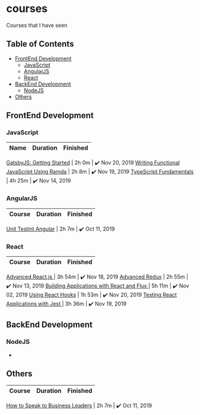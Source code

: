 # courses
Courses that I have seen

## Table of Contents
<!-- 
	generated by readme-toc
	npm i -g readme-toc
	to generate just run `toc`
-->

<!-- toc -->
* [FrontEnd Development](#frontend-development)
  * [JavaScript](#javascript)
  * [AngularJS](#angularjs)
  * [React](#react)
* [BackEnd Development](#backend-development)
  * [NodeJS](#nodejs)
* [Others](#others)

<!-- toc stop -->

## FrontEnd Development

### JavaScript

| Name | Duration | Finished | 
| :---: | :--- | :---: | 

[GatsbyJS: Getting Started](https://app.pluralsight.com/library/courses/gatsbyjs-getting-started)  | 2h 0m | :heavy_check_mark: Nov 20, 2019
[Writing Functional JavaScript Using Ramda](https://app.pluralsight.com/library/courses/javascript-ramda-functional)  | 2h 8m  | :heavy_check_mark: Nov 19, 2019
[TypeScript Fundamentals](https://app.pluralsight.com/library/courses/typescript) | 4h 25m  | :heavy_check_mark: Nov 14, 2019


### AngularJS

| Course | Duration | Finished |
| :---: | :--- | :---: |

[Unit Testint Angular](https://app.pluralsight.com/library/courses/unit-testing-angular) | 2h 7m  | :heavy_check_mark: Oct 11, 2019

### React

| Course | Duration | Finished |
| :---: | :--- | :---: |

[Advanced React.js ](https://app.pluralsight.com/library/courses/reactjs-advanced) | 3h 54m | :heavy_check_mark: Nov 18, 2019
[Advanced Redux](https://app.pluralsight.com/library/courses/advanced-redux)  | 2h 55m | :heavy_check_mark: Nov 13, 2019
[Building Applications with React and Flux ](https://app.pluralsight.com/library/courses/react-flux-building-applications) | 5h 11m | :heavy_check_mark: Nov 02, 2019
[Using React Hooks](https://app.pluralsight.com/library/courses/using-react-hooks) | 1h 53m | :heavy_check_mark: Nov 20, 2019
[Testing React Applications with Jest ](https://app.pluralsight.com/library/courses/testing-react-applications-jest) | 3h 36m | :heavy_check_mark: Nov 19, 2019

## BackEnd Development

### NodeJS

-

## Others

| Course | Duration | Finished |
| :---: | :--- | :---: |

[How to Speak to Business Leaders](https://app.pluralsight.com/library/courses/how-to-speak-to-business-leaders) | 2h 7m  | :heavy_check_mark: Oct 11, 2019
